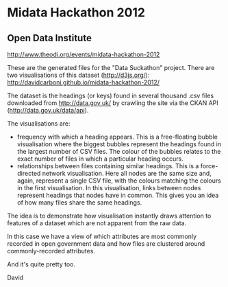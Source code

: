 # Midata Hackathon 2012
## Open Data Institute
http://www.theodi.org/events/midata-hackathon-2012

These are the generated files for the "Data Suckathon" project. There are two visualisations of this dataset (http://d3js.org/):
http://davidcarboni.github.io/midata-hackathon-2012/

The dataset is the headings (or keys) found in several thousand .csv files downloaded from http://data.gov.uk/ by crawling the site via the CKAN API (http://data.gov.uk/data/api).

The visualisations are:
 * frequency with which a heading appears. This is a free-floating bubble visualisation where the biggest bubbles represent the headings found in the largest number of CSV files. The colour of the bubbles relates to the exact number of files in which a particular heading occurs.
 * relationships between files containing similar headings. This is a force-directed network visualisation. Here all nodes are the same size and, again, represent a single CSV file, with the colours matching the colours in the first visualisation. In this visualisation, links between nodes represent headings that nodes have in common. This gives you an idea of how many files share the same headings.

The idea is to demonstrate how visualisation instantly draws attention to features of a dataset which are not apparent from the raw data.

In this case we have a view of which attributes are most commonly recorded in open government data and how files are clustered around commonly-recorded attributes.

And it's quite pretty too.

David
